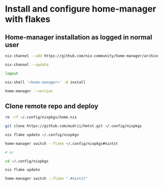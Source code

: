 # Install and configure home-manager with flakes

## Home-manager installation as logged in normal user

```sh
nix-channel --add https://github.com/nix-community/home-manager/archive/release-21.05.tar.gz home-manager

nix-channel --update

logout

nix-shell '<home-manager>' -A install

home-manager --version
```

## Clone remote repo and deploy

```sh
rm -rf ~/.config/nixpkgs/home.nix

git clone https://github.com/mudrii/hmtst.git ~/.config/nixpkgs

nix flake update ~/.config/nixpkgs

home-manager switch --flake ~/.config/nixpkgs#nixtst

# or

cd ~/.config/nixpkgs

nix flake update

home-manager switch --flake ".#nixtst"
```

